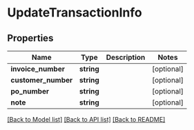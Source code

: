 # UpdateTransactionInfo

## Properties
Name | Type | Description | Notes
------------ | ------------- | ------------- | -------------
**invoice_number** | **string** |  | [optional] 
**customer_number** | **string** |  | [optional] 
**po_number** | **string** |  | [optional] 
**note** | **string** |  | [optional] 

[[Back to Model list]](../../README.md#documentation-for-models) [[Back to API list]](../../README.md#documentation-for-api-endpoints) [[Back to README]](../../README.md)

